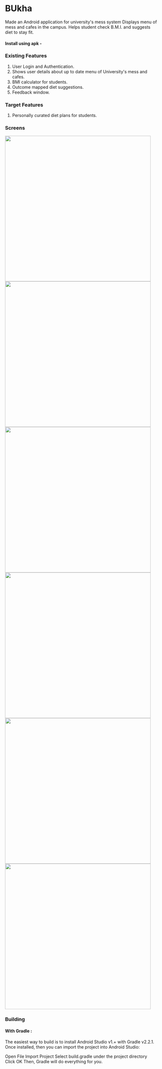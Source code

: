 # BUkha
Made an Android application for university's mess system Displays menu of mess and cafes in the campus. Helps student check B.M.I. and suggests diet to stay fit.

#### Install using apk - 

### Existing Features

1. User Login and Authentication.
2. Shows user details about up to date menu of University's mess and cafes.
3. BMI calculator for students.
4. Outcome mapped diet suggestions.
5. Feedback window.


### Target Features

1. Personally curated diet plans for students.

### Screens 
<img src="https://user-images.githubusercontent.com/49815429/94974076-1476e180-052b-11eb-9654-2d1d9ceebc03.jpeg" height="480">
<img src="https://user-images.githubusercontent.com/49815429/94974077-1476e180-052b-11eb-9353-8ddf6b886f8c.jpeg" height="480">
<img src="https://user-images.githubusercontent.com/49815429/94974071-117bf100-052b-11eb-95aa-a1dff594237c.jpeg" height="480">
<img src="https://user-images.githubusercontent.com/49815429/94974074-1345b480-052b-11eb-8b33-293539c0a91e.jpeg" height="480">
<img src="https://user-images.githubusercontent.com/49815429/94974075-13de4b00-052b-11eb-94ff-76ec58cb7eb0.jpeg" height="480">
<img src="https://user-images.githubusercontent.com/49815429/94974083-18a2ff00-052b-11eb-8d95-4deef29578e0.jpeg" height="480">


### Building

#### With Gradle :

The easiest way to build is to install Android Studio v1.+ with Gradle v2.2.1. Once installed, then you can import the project into Android Studio:

Open File
Import Project
Select build.gradle under the project directory
Click OK
Then, Gradle will do everything for you.

